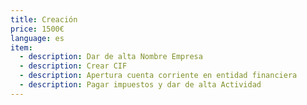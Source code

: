 ```yaml
---
title: Creación
price: 1500€
language: es
item:
  - description: Dar de alta Nombre Empresa
  - description: Crear CIF
  - description: Apertura cuenta corriente en entidad financiera
  - description: Pagar impuestos y dar de alta Actividad
---
```


